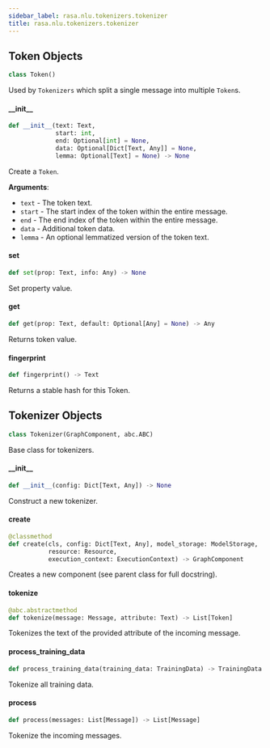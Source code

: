 ```yaml
---
sidebar_label: rasa.nlu.tokenizers.tokenizer
title: rasa.nlu.tokenizers.tokenizer
---
```

## Token Objects

```python
class Token()
```

Used by `Tokenizers` which split a single message into multiple `Token`s.

#### \_\_init\_\_

```python
def __init__(text: Text,
             start: int,
             end: Optional[int] = None,
             data: Optional[Dict[Text, Any]] = None,
             lemma: Optional[Text] = None) -> None
```

Create a `Token`.

**Arguments**:

- `text` - The token text.
- `start` - The start index of the token within the entire message.
- `end` - The end index of the token within the entire message.
- `data` - Additional token data.
- `lemma` - An optional lemmatized version of the token text.

#### set

```python
def set(prop: Text, info: Any) -> None
```

Set property value.

#### get

```python
def get(prop: Text, default: Optional[Any] = None) -> Any
```

Returns token value.

#### fingerprint

```python
def fingerprint() -> Text
```

Returns a stable hash for this Token.

## Tokenizer Objects

```python
class Tokenizer(GraphComponent, abc.ABC)
```

Base class for tokenizers.

#### \_\_init\_\_

```python
def __init__(config: Dict[Text, Any]) -> None
```

Construct a new tokenizer.

#### create

```python
@classmethod
def create(cls, config: Dict[Text, Any], model_storage: ModelStorage,
           resource: Resource,
           execution_context: ExecutionContext) -> GraphComponent
```

Creates a new component (see parent class for full docstring).

#### tokenize

```python
@abc.abstractmethod
def tokenize(message: Message, attribute: Text) -> List[Token]
```

Tokenizes the text of the provided attribute of the incoming message.

#### process\_training\_data

```python
def process_training_data(training_data: TrainingData) -> TrainingData
```

Tokenize all training data.

#### process

```python
def process(messages: List[Message]) -> List[Message]
```

Tokenize the incoming messages.

